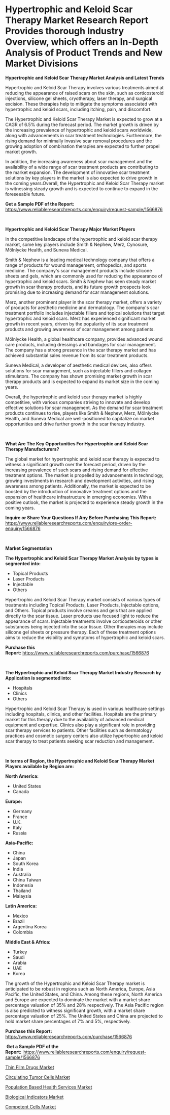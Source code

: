 <p><h1>Hypertrophic and Keloid Scar Therapy Market Research Report Provides thorough Industry Overview, which offers an In-Depth Analysis of Product Trends and New Market Divisions</h1></p><p><strong>Hypertrophic and Keloid Scar Therapy Market Analysis and Latest Trends</strong></p>
<p><p>Hypertrophic and Keloid Scar Therapy involves various treatments aimed at reducing the appearance of raised scars on the skin, such as corticosteroid injections, silicone gel sheets, cryotherapy, laser therapy, and surgical excision. These therapies help to mitigate the symptoms associated with hypertrophic and keloid scars, including itching, pain, and discomfort.</p><p>The Hypertrophic and Keloid Scar Therapy Market is expected to grow at a CAGR of 6.5% during the forecast period. The market growth is driven by the increasing prevalence of hypertrophic and keloid scars worldwide, along with advancements in scar treatment technologies. Furthermore, the rising demand for minimally invasive scar removal procedures and the growing adoption of combination therapies are expected to further propel market growth.</p><p>In addition, the increasing awareness about scar management and the availability of a wide range of scar treatment products are contributing to the market expansion. The development of innovative scar treatment solutions by key players in the market is also expected to drive growth in the coming years.Overall, the Hypertrophic and Keloid Scar Therapy market is witnessing steady growth and is expected to continue to expand in the foreseeable future.</p></p>
<p><strong>Get a Sample PDF of the Report:&nbsp;</strong> <a href="https://www.reliableresearchreports.com/enquiry/request-sample/1566876">https://www.reliableresearchreports.com/enquiry/request-sample/1566876</a></p>
<p>&nbsp;</p>
<p><strong>Hypertrophic and Keloid Scar Therapy Major Market Players</strong></p>
<p><p>In the competitive landscape of the hypertrophic and keloid scar therapy market, some key players include Smith & Nephew, Merz, Cynosure, Mölnlycke Health, and Suneva Medical.</p><p>Smith & Nephew is a leading medical technology company that offers a range of products for wound management, orthopedics, and sports medicine. The company's scar management products include silicone sheets and gels, which are commonly used for reducing the appearance of hypertrophic and keloid scars. Smith & Nephew has seen steady market growth in scar therapy products, and its future growth prospects look promising due to increasing demand for scar management solutions.</p><p>Merz, another prominent player in the scar therapy market, offers a variety of products for aesthetic medicine and dermatology. The company's scar treatment portfolio includes injectable fillers and topical solutions that target hypertrophic and keloid scars. Merz has experienced significant market growth in recent years, driven by the popularity of its scar treatment products and growing awareness of scar management among patients.</p><p>Mölnlycke Health, a global healthcare company, provides advanced wound care products, including dressings and bandages for scar management. The company has a strong presence in the scar therapy market and has achieved substantial sales revenue from its scar treatment products.</p><p>Suneva Medical, a developer of aesthetic medical devices, also offers solutions for scar management, such as injectable fillers and collagen stimulators. The company has shown promising market growth in scar therapy products and is expected to expand its market size in the coming years.</p><p>Overall, the hypertrophic and keloid scar therapy market is highly competitive, with various companies striving to innovate and develop effective solutions for scar management. As the demand for scar treatment products continues to rise, players like Smith & Nephew, Merz, Mölnlycke Health, and Suneva Medical are well-positioned to capitalize on market opportunities and drive further growth in the scar therapy industry.</p></p>
<p>&nbsp;</p>
<p><strong>What Are The Key Opportunities For Hypertrophic and Keloid Scar Therapy Manufacturers?</strong></p>
<p><p>The global market for hypertrophic and keloid scar therapy is expected to witness a significant growth over the forecast period, driven by the increasing prevalence of such scars and rising demand for effective treatment options. The market is propelled by advancements in technology, growing investments in research and development activities, and rising awareness among patients. Additionally, the market is expected to be boosted by the introduction of innovative treatment options and the expansion of healthcare infrastructure in emerging economies. With a positive outlook, the market is projected to experience steady growth in the coming years.</p></p>
<p><strong>Inquire or Share Your Questions If Any Before Purchasing This Report:</strong> <a href="https://www.reliableresearchreports.com/enquiry/pre-order-enquiry/1566876">https://www.reliableresearchreports.com/enquiry/pre-order-enquiry/1566876</a></p>
<p>&nbsp;</p>
<p><strong>Market Segmentation</strong></p>
<p><strong>The Hypertrophic and Keloid Scar Therapy Market Analysis by types is segmented into:</strong></p>
<p><ul><li>Topical Products</li><li>Laser Products</li><li>Injectable</li><li>Others</li></ul></p>
<p><p>Hypertrophic and Keloid Scar Therapy market consists of various types of treatments including Topical Products, Laser Products, Injectable options, and Others. Topical products involve creams and gels that are applied directly to the scar tissue. Laser products use focused light to reduce the appearance of scars. Injectable treatments involve corticosteroids or other substances being injected into the scar tissue. Other therapies may include silicone gel sheets or pressure therapy. Each of these treatment options aims to reduce the visibility and symptoms of hypertrophic and keloid scars.</p></p>
<p><strong>Purchase this Report:&nbsp;</strong><a href="https://www.reliableresearchreports.com/purchase/1566876">https://www.reliableresearchreports.com/purchase/1566876</a></p>
<p>&nbsp;</p>
<p><strong>The Hypertrophic and Keloid Scar Therapy Market Industry Research by Application is segmented into:</strong></p>
<p><ul><li>Hospitals</li><li>Clinics</li><li>Others</li></ul></p>
<p><p>Hypertrophic and Keloid Scar Therapy is used in various healthcare settings including hospitals, clinics, and other facilities. Hospitals are the primary market for this therapy due to the availability of advanced medical equipment and expertise. Clinics also play a significant role in providing scar therapy services to patients. Other facilities such as dermatology practices and cosmetic surgery centers also utilize hypertrophic and keloid scar therapy to treat patients seeking scar reduction and management.</p></p>
<p>&nbsp;</p>
<p><strong>In terms of Region, the Hypertrophic and Keloid Scar Therapy Market Players available by Region are:</strong></p>
<p>
    <p> <strong> North America: </strong>
        <ul>
            <li>United States</li>
            <li>Canada</li>
        </ul>
        </p> 
    <p> <strong> Europe: </strong>
        <ul>
            <li>Germany</li>
            <li>France</li>
            <li>U.K.</li>
            <li>Italy</li>
            <li>Russia</li>
        </ul>
        </p> 
    <p> <strong> Asia-Pacific: </strong>
        <ul>
            <li>China</li>
            <li>Japan</li>
            <li>South Korea</li>
            <li>India</li>
            <li>Australia</li>
            <li>China Taiwan</li>
            <li>Indonesia</li>
            <li>Thailand</li>
            <li>Malaysia</li>
        </ul>
        </p> 
    <p> <strong> Latin America: </strong>
        <ul>
            <li>Mexico</li>
            <li>Brazil</li>
            <li>Argentina Korea</li>
            <li>Colombia</li>
        </ul>
        </p> 
    <p> <strong> Middle East & Africa: </strong>
        <ul>
            <li>Turkey</li>
            <li>Saudi</li>
            <li>Arabia</li>
            <li>UAE</li>
            <li>Korea</li>
        </ul>
    </p>
    </p>
<p><p>The growth of the Hypertrophic and Keloid Scar Therapy market is anticipated to be robust in regions such as North America, Europe, Asia Pacific, the United States, and China. Among these regions, North America and Europe are expected to dominate the market with a market share percentage valuation of 35% and 28% respectively. The Asia Pacific region is also predicted to witness significant growth, with a market share percentage valuation of 25%. The United States and China are projected to hold market share percentages of 7% and 5%, respectively.</p></p>
<p><strong>Purchase this Report: </strong><a href="https://www.reliableresearchreports.com/purchase/1566876">https://www.reliableresearchreports.com/purchase/1566876</a></p>
<p>&nbsp;<strong>Get a Sample PDF of the Report:&nbsp;&nbsp;</strong><a href="https://www.reliableresearchreports.com/enquiry/request-sample/1566876">https://www.reliableresearchreports.com/enquiry/request-sample/1566876</a></p>
<p><strong></strong></p>
<p><p><a href="https://medium.com/@craigholmes62/thin-film-drugs-market-analysis-its-cagr-market-segmentation-and-global-industry-overview-ee6adb298da4">Thin Film Drugs Market</a></p><p><a href="https://medium.com/@craigholmes62/decoding-circulating-tumor-cells-market-metrics-market-share-trends-and-growth-patterns-0d221814dd8d">Circulating Tumor Cells Market</a></p><p><a href="https://medium.com/@craigholmes62/population-based-health-services-market-trends-and-market-analysis-forecasted-for-period-2024-2031-2877bff648ab">Population Based Health Services Market</a></p><p><a href="https://medium.com/@craigholmes62/biological-indicators-market-size-cagr-trends-2024-2030-654786679199">Biological Indicators Market</a></p><p><a href="https://medium.com/@craigholmes62/competent-cells-market-the-key-to-successful-business-strategy-forecast-till-2031-f8987fb1b902">Competent Cells Market</a></p></p>